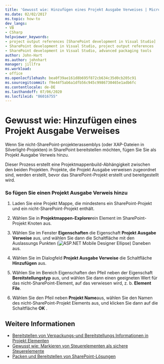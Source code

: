 ```yaml
---
title: 'Gewusst wie: Hinzufügen eines Projekt Ausgabe Verweises | Microsoft-Dokumentation'
ms.date: 02/02/2017
ms.topic: how-to
dev_langs:
- VB
- CSharp
helpviewer_keywords:
- project output references [SharePoint development in Visual Studio]
- SharePoint development in Visual Studio, project output references
- SharePoint development in Visual Studio, advanced packaging tools
author: John-Hart
ms.author: johnhart
manager: jillfra
ms.workload:
- office
ms.openlocfilehash: bea0f39ae161d8b695f872cb634c35d0cb205c91
ms.sourcegitcommit: f9e44f5ab6a1dfb56c945c9986730465e1adb6fc
ms.contentlocale: de-DE
ms.lasthandoff: 07/06/2020
ms.locfileid: "86016755"
---
```

# <a name="how-to-add-a-project-output-reference"></a>Gewusst wie: Hinzufügen eines Projekt Ausgabe Verweises
  Wenn Sie nicht-SharePoint-projekterassemblys (oder XAP-Dateien in Silverlight-Projekten) in SharePoint bereitstellen möchten, fügen Sie Sie als Projekt Ausgabe Verweis hinzu.

 Dieser Prozess erstellt eine Projektmappenbuild-Abhängigkeit zwischen den beiden Projekten. Projekte, die Projekt Ausgabe verweisen zugeordnet sind, werden erstellt, bevor das SharePoint-Projekt erstellt und bereitgestellt wird.

### <a name="to-add-a-project-output-reference"></a>So fügen Sie einen Projekt Ausgabe Verweis hinzu

1. Laden Sie eine Projekt Mappe, die mindestens ein SharePoint-Projekt und ein nicht-SharePoint-Projekt enthält.

2. Wählen Sie in **Projektmappen-Explorer**ein Element im SharePoint-Projekt Knoten aus.

3. Wählen Sie im Fenster **Eigenschaften** die Eigenschaft **Projekt Ausgabe Verweise** aus, und wählen Sie dann die Schaltfläche mit den Auslassungs Punkten (![ASP.NET Mobile Designer Ellipse](../sharepoint/media/mwellipsis.gif "Auslassungszeichen im ASP.NET Mobile-Designer")) Daneben aus.

4. Wählen Sie im Dialogfeld **Projekt Ausgabe Verweise** die Schaltfläche **Hinzufügen** aus.

5. Wählen Sie im Bereich Eigenschaften den Pfeil neben der Eigenschaft **Bereitstellungstyp** aus, und wählen Sie dann einen geeigneten Wert für das nicht-SharePoint-Element, auf das verwiesen wird, z. b. **Element File**.

6. Wählen Sie den Pfeil neben **Projekt Name**aus, wählen Sie den Namen des nicht-SharePoint-Projekt Elements aus, und klicken Sie dann auf die Schaltfläche **OK** .

## <a name="see-also"></a>Weitere Informationen
- [Bereitstellen von Verpackungs-und Bereitstellungs Informationen in Projekt Elementen](../sharepoint/providing-packaging-and-deployment-information-in-project-items.md)
- [Gewusst wie: Markieren von Steuerelementen als sichere Steuerelemente](../sharepoint/how-to-mark-controls-as-safe-controls.md)
- [Packen und Bereitstellen von SharePoint-Lösungen](../sharepoint/packaging-and-deploying-sharepoint-solutions.md)
